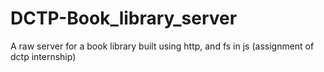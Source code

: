 # DCTP-Book_library_server
A raw server for a book library built using http, and fs in js (assignment of dctp internship)
